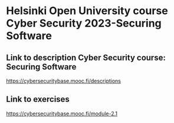 # Helsinki Open University course Cyber Security 2023-Securing Software

## Link to description Cyber Security course: Securing Software
https://cybersecuritybase.mooc.fi/descriptions

## Link to exercises
https://cybersecuritybase.mooc.fi/module-2.1
